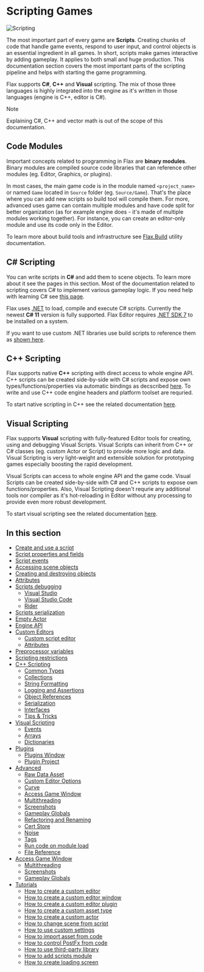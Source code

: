 # Scripting Games

![Scripting](media/title.jpg)

The most important part of every game are **Scripts**. Creating chunks of code that handle game events, respond to user input, and control objects is an essential ingredient in all games. In short, scripts make games interactive by adding gameplay. It applies to both small and huge production. This documentation section covers the most important parts of the scripting pipeline and helps with starting the game programming.

Flax supports **C#**, **C++** and **Visual** scripting. The mix of those three languages is highly integrated into the engine as it's written in those languages (engine is C++, editor is C#).

> [!Note]
> Explaining C#, C++ and vector math is out of the scope of this documentation.

## Code Modules

Important concepts related to programming in Flax are **binary modules**. Binary modules are compiled source code libraries that can reference other modules (eg. Editor, Graphics, or plugins).

In most cases, the main game code is in the module named `<project_name>` or named `Game` located in `Source` folder (eg. `Source/Game`). That's the place where you can add new scripts so build tool will compile them. For more, advanced uses game can contain multiple modules and have code split for better organization (as for example engine does - it's made of multiple modules working together). For instance, you can create an editor-only module and use its code only in the Editor.

To learn more about build tools and infrastructure see [Flax.Build](../editor/flax-build/index.md) utility documentation.

## C# Scripting

You can write scripts in **C#** and add them to scene objects. To learn more about it see the pages in this section. Most of the documentation related to scripting covers C# to implement various gameplay logic. If you need help with learning C# see [this page](http://www.letmegooglethat.com/?q=C%23+tutorial).

Flax uses [.NET](https://dotnet.microsoft.com/en-us) to load, compile and execute C# scripts.
Currently the newest **C# 11** version is fully supported. Flax Editor requires [.NET SDK 7](https://dotnet.microsoft.com/en-us/download/dotnet/7.0) to be installed on a system.

If you want to use custom .NET libraries use build scripts to reference them as [shown here](tutorials/use-third-party-library.md).

## C++ Scripting

Flax supports native **C++** scripting with direct access to whole engine API. C++ scripts can be created side-by-side with C# scripts and expose own types/functions/properties via automatic bindings as decscribed [here](../editor/flax-build/api-tags.md). To write and use C\+\+ code engine headers and platform toolset are requried.

To start native scripting in C\+\+ see the related documentation [here](cpp/index.md).

## Visual Scripting

Flax supports **Visual** scripting with fully-featured Editor tools for creating, using and debugging Visual Scripts. Visual Scripts can inherit from C++ or C# classes (eg. custom Actor or Script) to provide more logic and data. Visual Scripting is very light-weight and extensible solution for prototyping games especially boosting the rapid development.

Visual Scripts can access to whole engine API and the game code. Visual Scripts can be created side-by-side with C# and C++ scripts to expose own functions/properties. Also, Visual Scripting doesn't requrie any additional tools nor compiler as it's hot-reloading in Editor without any processing to provide even more robust development.

To start visual scripting see the related documentation [here](visual/index.md).

## In this section

* [Create and use a script](new-script.md)
* [Script properties and fields](properties.md)
* [Script events](events.md)
* [Accessing scene objects](scene-objects.md)
* [Creating and destroying objects](objects-lifetime.md)
* [Attributes](attributes.md)
* [Scripts debugging](debugging/index.md)
  * [Visual Studio](debugging/visual-studio.md)
  * [Visual Studio Code](debugging/visual-studio-code.md)
  * [Rider](debugging/rider.md)
* [Scripts serialization](serialization/index.md)
* [Empty Actor](empty-actor.md)
* [Engine API](engine-api.md)
* [Custom Editors](custom-editors/index.md)
  * [Custom script editor](tutorials/custom-editor.md)
  * [Attributes](custom-editors/attributes.md)
* [Preprocessor variables](preprocessor.md)
* [Scripting restrictions](restrictions.md)
* [C++ Scripting](cpp/index.md)
  * [Common Types](cpp/common-types.md)
  * [Collections](cpp/collections.md)
  * [String Formatting](cpp/string-formatting.md)
  * [Logging and Assertions](cpp/logging-assertions.md)
  * [Object References](cpp/object-references.md)
  * [Serialization](cpp/serialization.md)
  * [Interfaces](cpp/interfaces.md)
  * [Tips & Tricks](cpp/tips-tricks.md)
* [Visual Scripting](visual/index.md)
  * [Events](visual/events.md)
  * [Arrays](visual/arrays.md)
  * [Dictionaries](visual/dictionaries.md)
* [Plugins](plugins/index.md)
  * [Plugins Window](plugins/plugins-window.md)
  * [Plugin Project](plugins/plugin-project.md)
* [Advanced](advanced/index.md)
  * [Raw Data Asset](advanced/raw-data-asset.md)
  * [Custom Editor Options](advanced/custom-editor-options.md)
  * [Curve](advanced/curve.md)
  * [Access Game Window](advanced/access-game-window.md)
  * [Multithreading](advanced/multithreading.md)
  * [Screenshots](advanced/screenshots.md)
  * [Gameplay Globals](advanced/gameplay-globals.md)
  * [Refactoring and Renaming](advanced/refactoring-renaming.md)
  * [Cert Store](advanced/cert-store.md)
  * [Noise](advanced/noise.md)
  * [Tags](advanced/tags.md)
  * [Run code on module load](advanced/code-on-load.md)
  * [File Reference](advanced/file-reference.md)
* [Access Game Window](advanced/access-game-window.md)
  * [Multithreading](advanced/multithreading.md)
  * [Screenshots](advanced/screenshots.md)
  * [Gameplay Globals](advanced/gameplay-globals.md)
* [Tutorials](tutorials/index.md)
  * [How to create a custom editor](tutorials/custom-editor.md)
  * [How to create a custom editor window](tutorials/custom-window.md)
  * [How to create a custom editor plugin](tutorials/custom-plugin.md)
  * [How to create a custom asset type](tutorials/custom-asset.md)
  * [How to create a custom actor](tutorials/custom-actor.md)
  * [How to change scene from script](tutorials/change-scene.md)
  * [How to use custom settings](tutorials/custom-settings.md)
  * [How to import asset from code](tutorials/import-asset-from-code.md)
  * [How to control PostFx from code](tutorials/control-postfx-from-code.md)
  * [How to use third-party library](tutorials/use-third-party-library.md)
  * [How to add scripts module](tutorials/add-scripts-module.md)
  * [How to create loading screen](tutorials/loading-screen.md)
